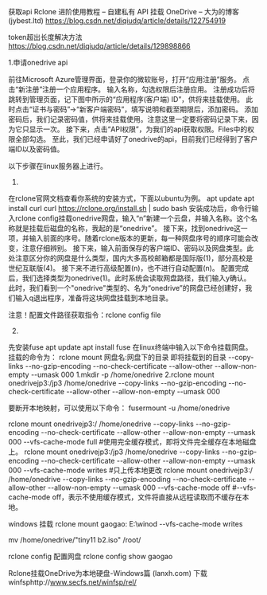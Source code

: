 获取api
Rclone 进阶使用教程 – 自建私有 API 挂载 OneDrive – 大为的博客 (jybest.ltd)
https://blog.csdn.net/diqiudq/article/details/122754919

token超出长度解决方法
https://blog.csdn.net/diqiudq/article/details/129898866

1.申请onedrive api

 前往Microsoft Azure管理界面，登录你的微软账号，打开“应用注册”服务。
 点击“新注册”注册一个应用程序。
 输入名称，勾选权限后注册应用。
 注册成功后将跳转到管理页面，记下图中所示的“应用程序(客户端) ID”，供将来挂载使用。
 此时点击“证书与密码”→“新客户端密码”，填写说明和截至期限后，添加密码。
 添加密码后，我们记录密码值，供将来挂载使用。注意这里一定要将密码记录下来，因为它只显示一次。
 接下来，点击“API权限”，为我们的api获取权限。Files中的权限全部勾选。
 至此，我们已经申请好了onedrive的api，目前我们已经得到了客户端ID以及密码值。

以下步骤在linux服务器上进行。

1.
在rclone官网文档查看你系统的安装方式，下面以ubuntu为例。
apt update
apt install curl
curl https://rclone.org/install.sh | sudo bash
安装成功后，命令行输入rclone config挂载onedrive网盘，输入“n”新建一个云盘，并输入名称。这个名称就是挂载后磁盘的名称，我起的是“onedrive”。
接下来，找到onedrive这一项，并输入前面的序号。随着rclone版本的更新，每一种网盘序号的顺序可能会改变，注意仔细辨别。
  接下来，输入前面保存的客户端ID、密码以及网盘类型。此处注意区分你的网盘是什么类型，国内大多高校邮箱都是国际版(1)，部分高校是世纪互联版(4)。
接下来不进行高级配置(n)，也不进行自动配置(n)。
 配置完成后，我们选择类型为onedrive(1)。此时系统会读取网盘路径，我们输入y确认。
此时，我们看到一个"onedrive"类型的、名为“onedrive”的网盘已经创建好，我们输入q退出程序，准备将这块网盘挂载到本地目录。

注意！配置文件路径获取指令：rclone config file

2.
先安装fuse
apt update
apt install fuse
 在linux终端中输入以下命令挂载网盘。挂载的命令为：
rclone mount 网盘名:网盘下的目录 即将挂载到的目录 --copy-links --no-gzip-encoding --no-check-certificate --allow-other --allow-non-empty --umask 000
1.mkdir -p /home/onedrive
2.rclone mount onedrivejp3:/jp3 /home/onedrive --copy-links --no-gzip-encoding --no-check-certificate --allow-other --allow-non-empty --umask 000



要断开本地映射，可以使用以下命令：
fusermount -u /home/onedrive

rclone mount onedrivejp3:/ /home/onedrive --copy-links --no-gzip-encoding --no-check-certificate --allow-other --allow-non-empty --umask 000 --vfs-cache-mode full
#使用完全缓存模式，即将文件完全缓存在本地磁盘上。
rclone mount onedrivejp3:/jp3 /home/onedrive --copy-links --no-gzip-encoding --no-check-certificate --allow-other --allow-non-empty --umask 000 --vfs-cache-mode writes
#只上传本地更改
rclone mount onedrivejp3:/ /home/onedrive --copy-links --no-gzip-encoding --no-check-certificate --allow-other --allow-non-empty --umask 000 --vfs-cache-mode off
#--vfs-cache-mode off，表示不使用缓存模式，文件将直接从远程读取而不缓存在本地。

windows 挂载
rclone mount gaogao: E:\winod --vfs-cache-mode writes

mv /home/onedrive/"tiny11 b2.iso" /root/

rclone config 配置网盘
rclone config show gaogao

Rclone挂载OneDrive为本地硬盘-Windows篇 (lanxh.com)
 下载winfsphttp://www.secfs.net/winfsp/rel/
